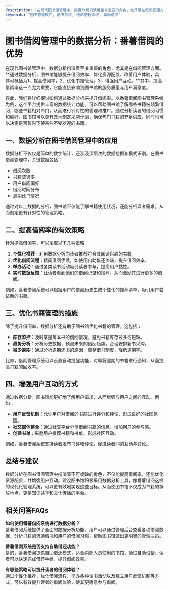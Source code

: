 ```yaml
---
description: "在现代图书馆管理中，数据分析扮演着至关重要的角色，尤其是在借阅管理方面。**通过数据分析，图书馆能够提升借阅效率、优化资源配置、改善用户体验，具体可概括为1、提高借阅率，2、优化书籍管理，3、增强用户互动。**其中，提高借阅率这一点尤为重要，它能直接影响到图书馆的服务质量与用户满意度。"
keywords: "图书管理软件, 借书系统, 借阅管理系统, 自助借阅"
---
```

# 图书借阅管理中的数据分析：番薯借阅的优势

在现代图书馆管理中，数据分析扮演着至关重要的角色，尤其是在借阅管理方面。**通过数据分析，图书馆能够提升借阅效率、优化资源配置、改善用户体验，具体可概括为1、提高借阅率，2、优化书籍管理，3、增强用户互动。**其中，提高借阅率这一点尤为重要，它能直接影响到图书馆的服务质量与用户满意度。

在此，我们将详细探讨如何通过数据分析来提升借阅率。以番薯借阅图书管理系统为例，这个平台提供丰富的数据统计功能，可以帮助图书馆了解哪些书籍被频繁借阅，哪些书籍相对冷门，从而进行针对性的管理和推广。通过分析读者的借阅习惯和偏好，图书馆可以更有效地制定采购计划，确保热门书籍的充足供应，同时也可以决定是否暂时下架某些不受欢迎的书籍。

## **一、数据分析在图书借阅管理中的应用**

数据分析不仅仅是简单的数字统计，还涉及深层次的数据挖掘和模式识别。在图书借阅管理中，关键数据包括：

- 借阅次数
- 书籍流通率
- 用户借阅偏好
- 借阅时间分布
- 逾期还书情况

通过对以上数据的分析，图书馆不仅能了解书籍使用状况，还能分析读者需求，从而制定更有针对性的管理策略。 

## **二、提高借阅率的有效策略**

针对提高借阅率，可以采取以下几种策略：

1. **个性化推荐**：利用数据分析向读者推荐符合其阅读兴趣的书籍。
2. **优化借阅流程**：精简借阅手续，如使用自助借还终端，提升借阅效率。
3. **举办活动**：通过各类读书活动吸引读者参与，提高用户黏性。
4. **实时数据反馈**：让读者看到他们的借阅记录和推荐，从而激励其进行更多的借阅。

例如，番薯借阅系统可以根据用户的借阅历史生成个性化的推荐清单，吸引用户尝试新的书籍。

## **三、优化书籍管理的措施**

除了提升借阅率，数据分析还有助于图书馆优化书籍的管理。这包括：

- **库存监控**：及时掌握每本书的借阅情况，避免书籍库存过多或短缺。
- **趋势分析**：分析历史数据，预测未来的借阅趋势，合理安排新书采购。
- **减少逾期**：通过分析逾期还书的原因，调整借书制度，降低逾期率。

比如，借阅管理系统可以设置自动提醒功能，对即将逾期的书籍进行通知，从而提高书籍的回收率。

## **四、增强用户互动的方式**

通过数据分析，图书馆能更好地了解用户需求，从而增强与用户之间的互动。例如：

- **用户反馈机制**：允许用户对借阅的书籍进行评分和评论，形成良好的社区氛围。
- **社交媒体整合**：通过社交平台分享借阅书籍的信息，增加用户的参与感。
- **创建书单**：鼓励用户推荐书籍和书单，形成社区互动。

例如，番薯借阅系统支持读者发布书评和评论，促进读者间的互动与讨论。

## **总结与建议**

数据分析在图书借阅管理中扮演着不可或缺的角色，不仅能提高借阅率，还能优化资源配置，并增强用户互动。建议图书馆积极采用数据分析工具，像番薯借阅这样的现代化管理系统，可以更有效地实现这些目标。从而使图书馆不仅成为书籍的存放地点，更是知识共享和文化传播的平台。

## 相关问答FAQs

**如何使用番薯借阅系统进行数据分析？**  
番薯借阅系统提供了全面的数据分析功能，用户可以通过管理后台查看各项借阅数据，分析书籍的流通情况和用户的借阅习惯，帮助图书馆做出更明智的管理决策。

**番薯借阅系统是否支持自助借还功能？**  
是的，番薯借阅提供自助借还模式，适合内部人员使用的书馆，通过自助设备，读者可以快速完成借还手续，提升借阅效率。

**有哪些策略可以提升读者的借阅体验？**  
通过个性化推荐、优化借阅流程、举办各种读书活动以及建立用户反馈机制等方式，可以有效提升读者的借阅体验，使其更愿意参与借阅。
